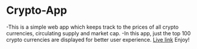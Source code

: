 # Crypto-App
-This is a simple web app which keeps track to the prices of all crypto currencies, circulating supply and market cap.
-In this app, just the top 100 crypto currencies are displayed for better user experience.
[Live link](https://freshdevcrypto.herokuapp.com/)
Enjoy!
